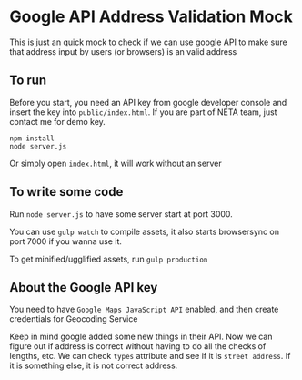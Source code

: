 # Google API Address Validation Mock
This is just an quick mock to check if we can use google API to make sure that address input by users (or browsers) is an valid address

## To run
Before you start, you need an API key from google developer console and insert the key into `public/index.html`. If you are part of NETA team, just contact me for demo key.

```
npm install
node server.js
```
Or simply open `index.html`, it will work without an server


## To write some code
Run `node server.js` to have some server start at port 3000.

You can use `gulp watch` to compile assets, it also starts browsersync on port 7000 if you wanna use it.

To get minified/ugglified assets, run `gulp production`


## About the Google API key

You need to have `Google Maps JavaScript API` enabled, and then create credentials for Geocoding Service

Keep in mind google added some new things in their API. Now we can figure out if address is correct without having to do all the checks of lengths, etc. We can check `types` attribute and see if it is `street address`. If it is something else, it is not correct address.

